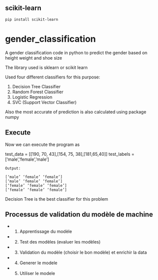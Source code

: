 
##  scikit-learn

```
pip install scikit-learn
```

# gender_classification
A gender classification code in python to predict the gender based on height weight and shoe size

The library used is sklearn or scikit learn

Used four different classifiers for this purpose:

1. Decision Tree Classifier 
2. Random Forest Classifier 
3. Logistic Regression 
4. SVC (Support Vector Classifier)

Also the most accurate of prediction is also calculated using package numpy


##  Execute

Now we can execute the program as

test_data = [[190, 70, 43],[154, 75, 38],[181,65,40]]
test_labels = [‘male’,’female’,’male’]

```
Output:

[‘male’ ‘female’ ‘female’]
[‘male’ ‘female’ ‘female’]
[‘female’ ‘female’ ‘female’]
[‘female’ ‘female’ ‘female’]
```

Decision Tree is the best classifier for this problem

## Processus de validation du modèle de machine 

- 1. Apprentissage du modèle
- 2. Test des modèles (evaluer les modèles) 
- 3. Validation du modèle (choisir le bon modèle) et enrichir la data
- 4. Generer le modele
- 5. Utiliser le modele